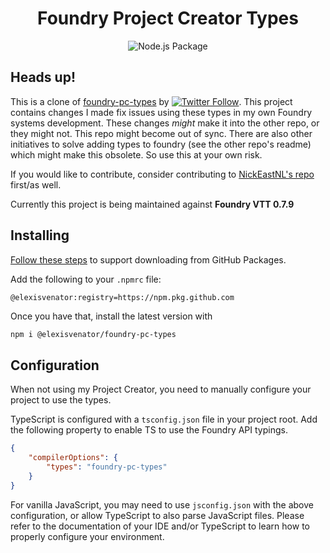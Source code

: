 <div align=center>

# Foundry Project Creator Types

![Node.js Package](https://github.com/elexisvenator/foundry-pc-types/workflows/Node.js%20Package/badge.svg)

</div>

## Heads up!

This is a clone of [foundry-pc-types](https://gitlab.com/foundry-projects/foundry-pc/foundry-pc-types) by [![Twitter Follow](https://img.shields.io/badge/follow-%40NickEastNL-blue.svg?style=flat-square&logo=twitter)](https://twitter.com/NickEastNL). This project contains changes I made fix issues using these types in my own Foundry systems development.  These changes _might_ make it into the other repo, or they might not. This repo might become out of sync. There are also other initiatives to solve adding types to foundry (see the other repo's readme) which might make this obsolete. So use this at your own risk.

If you would like to contribute, consider contributing to [NickEastNL's repo](https://gitlab.com/foundry-projects/foundry-pc/foundry-pc-types) first/as well.

Currently this project is being maintained against **Foundry VTT 0.7.9**

## Installing

[Follow these steps](https://docs.github.com/en/free-pro-team@latest/packages/guides/configuring-npm-for-use-with-github-packages#authenticating-to-github-packages) to support downloading from GitHub Packages.

Add the following to your `.npmrc` file:

```npmrc
@elexisvenator:registry=https://npm.pkg.github.com
```

Once you have that, install the latest version with 

```bash
npm i @elexisvenator/foundry-pc-types
```

## Configuration

When not using my Project Creator, you need to manually configure your project to use the types.

TypeScript is configured with a `tsconfig.json` file in your project root. Add the following property to enable TS to use the Foundry API typings.

```json
{
	"compilerOptions": {
		"types": "foundry-pc-types"
	}
}
```

For vanilla JavaScript, you may need to use `jsconfig.json` with the above configuration, or allow TypeScript to also parse JavaScript files. Please refer to the documentation of your IDE and/or TypeScript to learn how to properly configure your environment.
